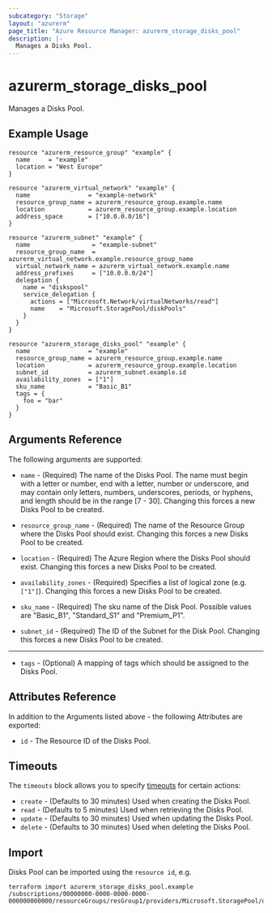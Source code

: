 ```yaml
---
subcategory: "Storage"
layout: "azurerm"
page_title: "Azure Resource Manager: azurerm_storage_disks_pool"
description: |-
  Manages a Disks Pool.
---
```


# azurerm_storage_disks_pool

Manages a Disks Pool.

## Example Usage

```hcl
resource "azurerm_resource_group" "example" {
  name     = "example"
  location = "West Europe"
}

resource "azurerm_virtual_network" "example" {
  name                = "example-network"
  resource_group_name = azurerm_resource_group.example.name
  location            = azurerm_resource_group.example.location
  address_space       = ["10.0.0.0/16"]
}

resource "azurerm_subnet" "example" {
  name                 = "example-subnet"
  resource_group_name  = azurerm_virtual_network.example.resource_group_name
  virtual_network_name = azurerm_virtual_network.example.name
  address_prefixes     = ["10.0.0.0/24"]
  delegation {
    name = "diskspool"
    service_delegation {
      actions = ["Microsoft.Network/virtualNetworks/read"]
      name    = "Microsoft.StoragePool/diskPools"
    }
  }
}

resource "azurerm_storage_disks_pool" "example" {
  name                = "example"
  resource_group_name = azurerm_resource_group.example.name
  location            = azurerm_resource_group.example.location
  subnet_id           = azurerm_subnet.example.id
  availability_zones  = ["1"]
  sku_name            = "Basic_B1"
  tags = {
    foo = "bar"
  }
}
```

## Arguments Reference

The following arguments are supported:

* `name` - (Required) The name of the Disks Pool. The name must begin with a letter or number, end with a letter, number or underscore, and may contain only letters, numbers, underscores, periods, or hyphens, and length should be in the range [7 - 30]. Changing this forces a new Disks Pool to be created.

* `resource_group_name` - (Required) The name of the Resource Group where the Disks Pool should exist. Changing this forces a new Disks Pool to be created.

* `location` - (Required) The Azure Region where the Disks Pool should exist. Changing this forces a new Disks Pool to be created.

* `availability_zones` - (Required) Specifies a list of logical zone (e.g. `["1"]`). Changing this forces a new Disks Pool to be created.

* `sku_name` - (Required) The sku name of the Disk Pool. Possible values are "Basic_B1", "Standard_S1" and "Premium_P1".

* `subnet_id` - (Required) The ID of the Subnet for the Disk Pool. Changing this forces a new Disks Pool to be created.

---

* `tags` - (Optional) A mapping of tags which should be assigned to the Disks Pool.

## Attributes Reference

In addition to the Arguments listed above - the following Attributes are exported: 

* `id` - The Resource ID of the Disks Pool.

## Timeouts

The `timeouts` block allows you to specify [timeouts](https://www.terraform.io/docs/configuration/resources.html#timeouts) for certain actions:

* `create` - (Defaults to 30 minutes) Used when creating the Disks Pool.
* `read` - (Defaults to 5 minutes) Used when retrieving the Disks Pool.
* `update` - (Defaults to 30 minutes) Used when updating the Disks Pool.
* `delete` - (Defaults to 30 minutes) Used when deleting the Disks Pool.

## Import

Disks Pool can be imported using the `resource id`, e.g.

```shell
terraform import azurerm_storage_disks_pool.example /subscriptions/00000000-0000-0000-0000-000000000000/resourceGroups/resGroup1/providers/Microsoft.StoragePool/diskPools/disksPool1
```
